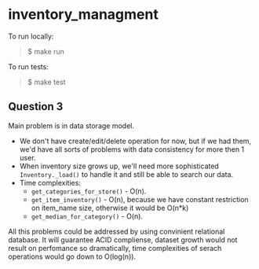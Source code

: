 # inventory_managment

To run locally:
> $ make run

To run tests:
> $ make test


## Question 3

Main problem is in data storage model. 
  - We don't have create/edit/delete operation for now, but if we had them, we'd have all sorts of problems with data consistency for more then 1 user.
  - When inventory size grows up, we'll need more sophisticated `Inventory._load()` to handle it and still be able to search our data.
  - Time complexities: 
      - `get_categories_for_store()` - O(n). 
      - `get_item_inventory()` - O(n), because we have constant restriction on item_name size, otherwise it would be O(n*k)
      - `get_median_for_category()` - O(n).
      
All this problems could be addressed by using convinient relational database. It will guarantee ACID compliense, dataset growth would not result on perfomance so dramatically, time complexities of serach operations would go down to O(log(n)).
